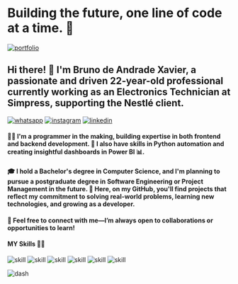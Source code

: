 # Building the future, one line of code at a time. 🚀


[![portfolio](https://img.shields.io/website-up-down-green-red/http/monip.org.svg)](https://brun0k9.github.io/Portfolio/)
## Hi there! 👋 I'm Bruno de Andrade Xavier, a passionate and driven 22-year-old professional currently working as an Electronics Technician at Simpress, supporting the Nestlé client.

[![whatsapp](https://img.shields.io/badge/WhatsApp-25D366?style=for-the-badge&logo=whatsapp&logoColor=white)](https://api.whatsapp.com/send/?phone=5511989889206&text&type=phone_number&app_absent=0)
[![instagram](https://img.shields.io/badge/Instagram-E4405F?style=for-the-badge&logo=instagram&logoColor=white)](https://www.instagram.com/brun0__k9)
[![linkedin](https://img.shields.io/badge/LinkedIn-0077B5?style=for-the-badge&logo=linkedin&logoColor=white)](https://www.linkedin.com/in/brunoax/)


#### 👨‍💻 I'm a programmer in the making, building expertise in both frontend and backend development. 🐍 I also have skills in Python automation and creating insightful dashboards in Power BI 📊.
#### 🎓 I hold a Bachelor's degree in Computer Science, and I'm planning to pursue a postgraduate degree in Software Engineering or Project Management in the future. 🚀 Here, on my GitHub, you'll find projects that reflect my commitment to solving real-world problems, learning new technologies, and growing as a developer.
#### 🤝 Feel free to connect with me—I’m always open to collaborations or opportunities to learn!

#### MY Skills 👨‍💻
![skill](https://img.shields.io/badge/C%23-239120?style=for-the-badge&logo=c-sharp&logoColor=white)
![skill](https://img.shields.io/badge/Python-3776AB?style=for-the-badge&logo=python&logoColor=white)
![skill](https://img.shields.io/badge/HTML5-E34F26?style=for-the-badge&logo=html5&logoColor=white)
![skill](https://img.shields.io/badge/CSS3-1572B6?style=for-the-badge&logo=css3&logoColor=white)
![skill](https://img.shields.io/badge/JavaScript-F7DF1E?style=for-the-badge&logo=javascript&logoColor=black)
![skill](https://img.shields.io/badge/React-20232A?style=for-the-badge&logo=react&logoColor=61DAFB)


![dash](https://github-readme-stats.vercel.app/api?username=Brun0K9&theme=blue-green)



